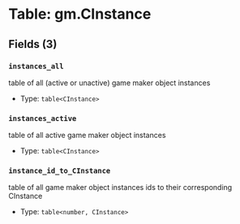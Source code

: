 # Table: gm.CInstance

## Fields (3)

### `instances_all`

table of all (active or unactive) game maker object instances

- Type: `table<CInstance>`

### `instances_active`

table of all active game maker object instances

- Type: `table<CInstance>`

### `instance_id_to_CInstance`

table of all game maker object instances ids to their corresponding CInstance

- Type: `table<number, CInstance>`

